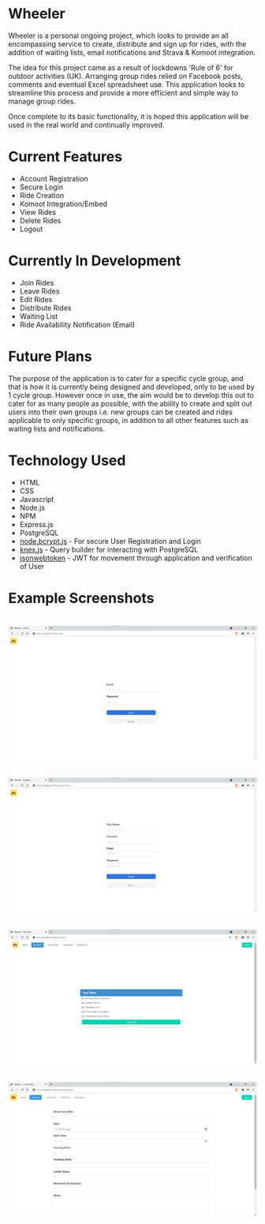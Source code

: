 <h1>Wheeler</h1>

Wheeler is a personal ongoing project, which looks to provide an all encompassing service to create, distribute and sign up for rides, with the addition of waiting lists, email notifications and Strava & Komoot integration.

The idea for this project came as a result of lockdowns 'Rule of 6' for outdoor activities (UK). Arranging group rides relied on Facebook posts, comments and eventual Excel spreadsheet use. This application looks to streamline this process and provide a more efficient and simple way to manage group rides.

Once complete to its basic functionality, it is hoped this application will be used in the real world and continually improved.

<h1>Current Features</h1>

<ul>
    <li>Account Registration</li>
    <li>Secure Login</li>
    <li>Ride Creation</li>
    <li>Komoot Integration/Embed</li>
    <li>View Rides</li>
    <li>Delete Rides</li>
    <li>Logout</li>
</ul>

<h1>Currently In Development</h1>

<ul>
    <li>Join Rides</li>
    <li>Leave Rides</li>
    <li>Edit Rides</li>
    <li>Distribute Rides</li>
    <li>Waiting List</li>
    <li>Ride Availability Notification (Email)</li>
</ul>

<h1>Future Plans</h1>

The purpose of the application is to cater for a specific cycle group, and that is how it is currently being designed and developed, only to be used by 1 cycle group. However once in use, the aim would be to develop this out to cater for as many people as possible, with the ability to create and split out users into their own groups i.e. new groups can be created and rides applicable to only specific groups, in addition to all other features such as waiting lists and notifications.

<h1>Technology Used</h1>

<ul>
    <li>HTML</li>
    <li>CSS</li>
    <li>Javascript</li>
    <li>Node.js</li>
    <li>NPM</li>
    <li>Express.js</li>
    <li>PostgreSQL</li>
    <li><a href='https://www.npmjs.com/package/bcrypt'>node.bcrypt.js</a> - For secure User Registration and Login</li>    
    <li><a href='https://www.npmjs.com/package/knex/v/0.95.4'>knex.js</a> - Query builder for interacting with PostgreSQL</li>
    <li><a href='https://www.npmjs.com/package/jsonwebtoken'>jsonwebtoken</a> - JWT for movement through application and verification of User</li>    
</ul>

<h1>Example Screenshots<h1>

![Login Page](https://github.com/michaelmcmillen/wheeler/blob/master/screenshots/loginpage.png?raw=true)

![Register Page](https://github.com/michaelmcmillen/wheeler/blob/master/screenshots/registerpage.png?raw=true)

![View Rides](https://github.com/michaelmcmillen/wheeler/blob/master/screenshots/myridespage.png?raw=true)

![Create Ride](https://github.com/michaelmcmillen/wheeler/blob/master/screenshots/createridespage.png?raw=true)
